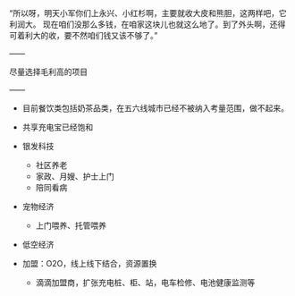 “所以呀，明天小军你们上永兴、小红杉啊，主要就收大皮和熊胆，这两样吧，它利润大。
现在咱们没那么多钱，在咱家这块儿也就这么地了。到了外头啊，还得可着利大的收，要不然咱们钱又该不够了。”

——

尽量选择毛利高的项目

——

- 目前餐饮类包括奶茶品类，在五六线城市已经不被纳入考量范围，做不起来。
- 共享充电宝已经饱和
- 银发科技
  - 社区养老
  - 家政、月嫂、护士上门
  - 陪同看病

- 宠物经济
  - 上门喂养、托管喂养

- 低空经济
- 加盟：O2O，线上线下结合，资源置换
  - 滴滴加盟商，扩张充电桩、柜、站，电车检修、电池健康监测等




